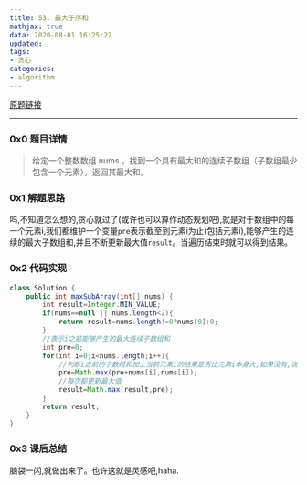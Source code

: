 ```yaml
---
title: 53. 最大子序和
mathjax: true
data: 2020-08-01 16:25:22
updated:
tags:
- 贪心
categories:
- algorithm
---
```


[原题链接](https://leetcode-cn.com/problems/maximum-subarray/)

---

### 0x0 题目详情

>给定一个整数数组 nums ，找到一个具有最大和的连续子数组（子数组最少包含一个元素），返回其最大和。

### 0x1 解题思路

呜,不知道怎么想的,贪心就过了(或许也可以算作动态规划吧),就是对于数组中的每一个元素i,我们都维护一个变量`pre`表示截至到元素i为止(包括元素i),能够产生的连续的最大子数组和,并且不断更新最大值`result`。当遍历结束时就可以得到结果。

### 0x2 代码实现

``` java
class Solution {
    public int maxSubArray(int[] nums) {
        int result=Integer.MIN_VALUE;
        if(nums==null || nums.length<2){
            return result=nums.length!=0?nums[0]:0;
        }
        //表示i之前能够产生的最大连续子数组和
        int pre=0;
        for(int i=0;i<nums.length;i++){
            //判断i之前的子数组和加上当前元素i的结果是否比元素i本身大,如果没有,说明我们根本没有必要使用前面的子数组和
            pre=Math.max(pre+nums[i],nums[i]);
            //每次都更新最大值
            result=Math.max(result,pre);
        }
        return result;
    }
}
```

### 0x3 课后总结

脑袋一闪,就做出来了。也许这就是灵感吧,haha.